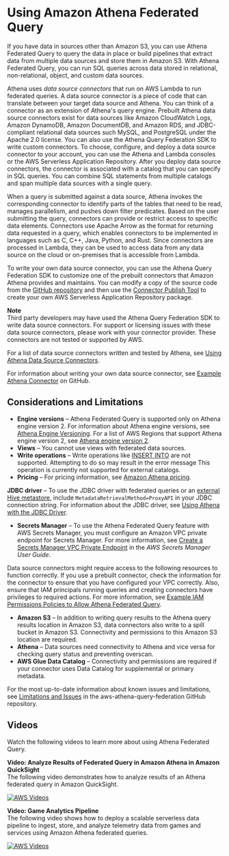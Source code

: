 # Using Amazon Athena Federated Query<a name="connect-to-a-data-source"></a>

If you have data in sources other than Amazon S3, you can use Athena Federated Query to query the data in place or build pipelines that extract data from multiple data sources and store them in Amazon S3\. With Athena Federated Query, you can run SQL queries across data stored in relational, non\-relational, object, and custom data sources\.

Athena uses *data source connectors* that run on AWS Lambda to run federated queries\. A data source connector is a piece of code that can translate between your target data source and Athena\. You can think of a connector as an extension of Athena's query engine\. Prebuilt Athena data source connectors exist for data sources like Amazon CloudWatch Logs, Amazon DynamoDB, Amazon DocumentDB, and Amazon RDS, and JDBC\-compliant relational data sources such MySQL, and PostgreSQL under the Apache 2\.0 license\. You can also use the Athena Query Federation SDK to write custom connectors\. To choose, configure, and deploy a data source connector to your account, you can use the Athena and Lambda consoles or the AWS Serverless Application Repository\. After you deploy data source connectors, the connector is associated with a catalog that you can specify in SQL queries\. You can combine SQL statements from multiple catalogs and span multiple data sources with a single query\.

When a query is submitted against a data source, Athena invokes the corresponding connector to identify parts of the tables that need to be read, manages parallelism, and pushes down filter predicates\. Based on the user submitting the query, connectors can provide or restrict access to specific data elements\. Connectors use Apache Arrow as the format for returning data requested in a query, which enables connectors to be implemented in languages such as C, C\+\+, Java, Python, and Rust\. Since connectors are processed in Lambda, they can be used to access data from any data source on the cloud or on\-premises that is accessible from Lambda\.

To write your own data source connector, you can use the Athena Query Federation SDK to customize one of the prebuilt connectors that Amazon Athena provides and maintains\. You can modify a copy of the source code from the [GitHub repository](https://github.com/awslabs/aws-athena-query-federation/wiki/Available-Connectors) and then use the [Connector Publish Tool](https://github.com/awslabs/aws-athena-query-federation/wiki/Connector_Publish_Tool) to create your own AWS Serverless Application Repository package\. 

**Note**  
Third party developers may have used the Athena Query Federation SDK to write data source connectors\. For support or licensing issues with these data source connectors, please work with your connector provider\. These connectors are not tested or supported by AWS\. 

For a list of data source connectors written and tested by Athena, see [Using Athena Data Source Connectors](athena-prebuilt-data-connectors.md)\.

For information about writing your own data source connector, see [Example Athena Connector](https://github.com/awslabs/aws-athena-query-federation/tree/master/athena-example) on GitHub\.

## Considerations and Limitations<a name="connect-to-a-data-source-considerations"></a>
+ **Engine versions** – Athena Federated Query is supported only on Athena engine version 2\. For information about Athena engine versions, see [Athena Engine Versioning](engine-versions.md)\. For a list of AWS Regions that support Athena engine version 2, see [Athena engine version 2](engine-versions-reference.md#engine-versions-reference-0002)\.
+ **Views** – You cannot use views with federated data sources\.
+ **Write operations** – Write operations like [INSERT INTO](insert-into.md) are not supported\. Attempting to do so may result in the error message This operation is currently not supported for external catalogs\.
+  **Pricing** – For pricing information, see [Amazon Athena pricing](http://aws.amazon.com/athena/pricing/)\.

  **JDBC driver** – To use the JDBC driver with federated queries or an [external Hive metastore](connect-to-data-source-hive.md), include `MetadataRetrievalMethod=ProxyAPI` in your JDBC connection string\. For information about the JDBC driver, see [Using Athena with the JDBC Driver](connect-with-jdbc.md)\. 
+ **Secrets Manager** – To use the Athena Federated Query feature with AWS Secrets Manager, you must configure an Amazon VPC private endpoint for Secrets Manager\. For more information, see [Create a Secrets Manager VPC Private Endpoint](https://docs.aws.amazon.com/secretsmanager/latest/userguide/vpc-endpoint-overview.html#vpc-endpoint-create) in the *AWS Secrets Manager User Guide*\.

Data source connectors might require access to the following resources to function correctly\. If you use a prebuilt connector, check the information for the connector to ensure that you have configured your VPC correctly\. Also, ensure that IAM principals running queries and creating connectors have privileges to required actions\. For more information, see [Example IAM Permissions Policies to Allow Athena Federated Query](federated-query-iam-access.md)\.
+ **Amazon S3** – In addition to writing query results to the Athena query results location in Amazon S3, data connectors also write to a spill bucket in Amazon S3\. Connectivity and permissions to this Amazon S3 location are required\.
+ **Athena** – Data sources need connectivity to Athena and vice versa for checking query status and preventing overscan\.
+ **AWS Glue Data Catalog** – Connectivity and permissions are required if your connector uses Data Catalog for supplemental or primary metadata\.

For the most up\-to\-date information about known issues and limitations, see [Limitations and Issues](https://github.com/awslabs/aws-athena-query-federation/wiki/Limitations_And_Issues) in the aws\-athena\-query\-federation GitHub repository\.

## Videos<a name="connect-to-a-data-source-videos"></a>

Watch the following videos to learn more about using Athena Federated Query\.

**Video: Analyze Results of Federated Query in Amazon Athena in Amazon QuickSight**  
The following video demonstrates how to analyze results of an Athena federated query in Amazon QuickSight\.

[![AWS Videos](http://img.youtube.com/vi/https://www.youtube.com/embed/HyM5d0TmwAQ/0.jpg)](http://www.youtube.com/watch?v=https://www.youtube.com/embed/HyM5d0TmwAQ)

**Video: Game Analytics Pipeline**  
The following video shows how to deploy a scalable serverless data pipeline to ingest, store, and analyze telemetry data from games and services using Amazon Athena federated queries\.

[![AWS Videos](http://img.youtube.com/vi/https://www.youtube.com/embed/xcS-flUMVbs/0.jpg)](http://www.youtube.com/watch?v=https://www.youtube.com/embed/xcS-flUMVbs)